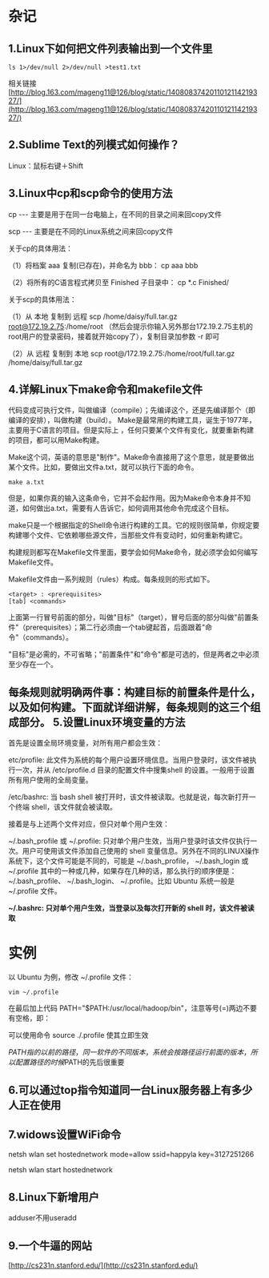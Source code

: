 杂记
=====

1.Linux下如何把文件列表输出到一个文件里
--
    ls 1>/dev/null 2>/dev/null >test1.txt


   相关链接
[http://blog.163.com/mageng11@126/blog/static/1408083742011012114219327/](http://blog.163.com/mageng11@126/blog/static/1408083742011012114219327/)

2.Sublime Text的列模式如何操作？
--

   Linux：鼠标右键＋Shift

3.Linux中cp和scp命令的使用方法
--

cp --- 主要是用于在同一台电脑上，在不同的目录之间来回copy文件 

scp --- 主要是在不同的Linux系统之间来回copy文件

关于cp的具体用法：

（1）将档案 aaa 复制(已存在)，并命名为 bbb：  cp aaa bbb
 
（2）将所有的C语言程式拷贝至 Finished 子目录中：  cp *.c Finished/

关于scp的具体用法：

（1）从 本地 复制到 远程  scp /home/daisy/full.tar.gz root@172.19.2.75:/home/root （然后会提示你输入另外那台172.19.2.75主机的root用户的登录密码，接着就开始copy了），复制目录加参数 -r 即可   

（2）从 远程 复制到 本地  scp root@/172.19.2.75:/home/root/full.tar.gz /home/daisy/full.tar.gz

4.详解Linux下make命令和makefile文件
--

代码变成可执行文件，叫做编译（compile）；先编译这个，还是先编译那个（即编译的安排），叫做构建（build）。
Make是最常用的构建工具，诞生于1977年，主要用于C语言的项目。但是实际上 ，任何只要某个文件有变化，就要重新构建的项目，都可以用Make构建。


Make这个词，英语的意思是"制作"。Make命令直接用了这个意思，就是要做出某个文件。比如，要做出文件a.txt，就可以执行下面的命令。

    make a.txt

但是，如果你真的输入这条命令，它并不会起作用。因为Make命令本身并不知道，如何做出a.txt，需要有人告诉它，如何调用其他命令完成这个目标。

make只是一个根据指定的Shell命令进行构建的工具。它的规则很简单，你规定要构建哪个文件、它依赖哪些源文件，当那些文件有变动时，如何重新构建它。

构建规则都写在Makefile文件里面，要学会如何Make命令，就必须学会如何编写Makefile文件。

Makefile文件由一系列规则（rules）构成。每条规则的形式如下。
	

	<target> : <prerequisites> 
	[tab] <commands>

上面第一行冒号前面的部分，叫做"目标"（target），冒号后面的部分叫做"前置条件"（prerequisites）；第二行必须由一个tab键起首，后面跟着"命令"（commands）。

"目标"是必需的，不可省略；"前置条件"和"命令"都是可选的，但是两者之中必须至少存在一个。

每条规则就明确两件事：构建目标的前置条件是什么，以及如何构建。下面就详细讲解，每条规则的这三个组成部分。
5.设置Linux环境变量的方法
--
首先是设置全局环境变量，对所有用户都会生效：

etc/profile: 此文件为系统的每个用户设置环境信息。当用户登录时，该文件被执行一次，并从 /etc/profile.d 目录的配置文件中搜集shell 的设置。一般用于设置所有用户使用的全局变量。

/etc/bashrc: 当 bash shell 被打开时，该文件被读取。也就是说，每次新打开一个终端 shell，该文件就会被读取。

接着是与上述两个文件对应，但只对单个用户生效：

~/.bash_profile 或 ~/.profile: 只对单个用户生效，当用户登录时该文件仅执行一次。用户可使用该文件添加自己使用的 shell 变量信息。另外在不同的LINUX操作系统下，这个文件可能是不同的，可能是 ~/.bash_profile， ~/.bash_login 或 ~/.profile 其中的一种或几种，如果存在几种的话，那么执行的顺序便是：~/.bash_profile、 ~/.bash_login、 ~/.profile。比如 Ubuntu 系统一般是 ~/.profile 文件。

**~/.bashrc: 只对单个用户生效，当登录以及每次打开新的 shell 时，该文件被读取**

# 实例 #
以 Ubuntu 为例，修改 ~/.profile 文件：

    vim ~/.profile

在最后加上代码 PATH="$PATH:/usr/local/hadoop/bin"，注意等号(=)两边不要有空格，即：

可以使用命令 source ./.profile 使其立即生效

$PATH指的以前的路径，同一软件的不同版本，系统会按路径运行前面的版本，所以配置路径的时候$PATH的先后很重要

6.可以通过top指令知道同一台Linux服务器上有多少人正在使用
--

7.widows设置WiFi命令
--
netsh wlan set hostednetwork mode=allow ssid=happyla key=3127251266

netsh wlan start hostednetwork

8.Linux下新增用户
--
adduser不用useradd

9.一个牛逼的网站
--

[http://cs231n.stanford.edu/](http://cs231n.stanford.edu/)